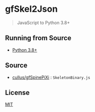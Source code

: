 # gfSkel2Json
> JavaScript to Python 3.8+

## Running from Source
* [Python 3.8+](https://www.python.org/)

## Source
* [cullus/gfSpinePiXi](https://github.com/cullus/gfSpinePiXi) : ```SkeletonBinary.js```

## License
[MIT](https://github.com/KOZ39/gfSkel2Json/blob/master/LICENSE)